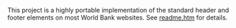 This project is a highly portable implementation of the standard header and footer elements
on most World Bank websites. See [readme.htm](readme.htm) for details.
